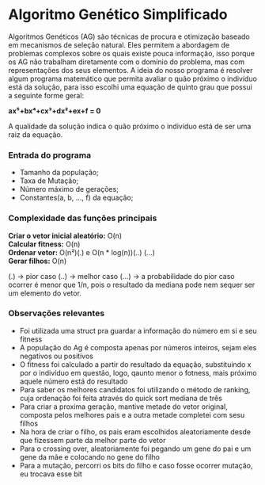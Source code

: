 # Algoritmo Genético Simplificado
Algoritmos Genéticos (AG) são técnicas de procura e otimização baseado em mecanismos de seleção natural. Eles permitem a abordagem de problemas complexos
sobre os quais existe pouca informação, isso porque os AG não trabalham diretamente com o domínio do problema, mas com representações dos seus elementos. 
A ideia do nosso programa é resolver algum programa matemático que permita avaliar o quão próximo o indivíduo está da solução, para isso escolhi uma equação de quinto grau que possui a seguinte forme geral:

**ax⁵+bx⁴+cx³+dx²+ex+f = 0**

A qualidade da solução indica o quão próximo o indivíduo está de ser uma raiz da equação.

### Entrada do programa
- Tamanho da população;
- Taxa de Mutação;
- Número máximo de gerações;
- Constantes(a, b, ..., f) da equação;

### Complexidade das funções principais
**Criar o vetor inicial aleatório:** O(n)  <br />
**Calcular fitness:** O(n)  <br />
**Ordenar vetor:** O(n²)(.) e O(n * log(n))(..)  (...) <br />
**Gerar filhos:** O(n)

(.) -> pior caso
(..) -> melhor caso
(...) -> a probabilidade do pior caso ocorrer é menor que 1/n, pois o resultado da mediana pode nem sequer ser um elemento do vetor. 


### Observações relevantes
- Foi utilizada uma struct pra guardar a informação do número em si e seu fitness
- A população do Ag é composta apenas por números inteiros, sejam eles negativos ou positivos
- O fitness foi calculado a partir do resultado da equação, substituindo x por o indivíduo em questão, logo, qaunto menor o fotness, mais próximo aquele número está do resultado
- Para saber os melhores candidatos foi utilizando o método de ranking, cuja ordenação foi feita através do quick sort mediana de três
- Para criar a proxima geração, mantive metade do vetor original, composta pelos melhores pais e a outra metade completei com sesu filhos
- Na hora de criar o filho, os pais eram escolhidos aleatoriamente desde que fizessem parte da melhor parte do vetor
- Para o crossing over, aleatoriamente foi pegando um gene do pai e um gene da mãe e colocando no gene do filho
- Para a mutação, percorri os bits do filho e caso fosse ocorrer mutação, eu trocava esse bit
